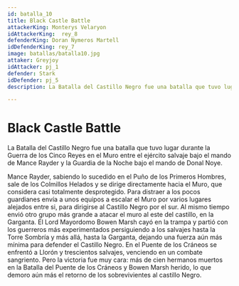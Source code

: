 ```yaml
---
id: batalla_10
title: Black Castle Battle
attackerKing: Monterys Velaryon
idAttackerKing:  rey_8
defenderKing: Doran Nymeros Martell
idDefenderKing: rey_7
image: batallas/batalla10.jpg
attaker: Greyjoy
idAttacker: pj_1
defender: Stark
idDefender: pj_5
description: La Batalla del Castillo Negro fue una batalla que tuvo lugar durante la Guerra de los Cinco Reyes en el Muro entre el ejército salvaje bajo el mando de Mance Rayder y la Guar...

---
```


#  Black Castle Battle


La Batalla del Castillo Negro fue una batalla que tuvo lugar durante la Guerra de los Cinco Reyes en el Muro entre el ejército salvaje bajo el mando de Mance Rayder y la Guardia de la Noche bajo el mando de Donal Noye.

Mance Rayder, sabiendo lo sucedido en el Puño de los Primeros Hombres, sale de los Colmillos Helados y se dirige directamente hacia el Muro, que considera casi totalmente desprotegido. Para distraer a los pocos guardianes envía a unos equipos a escalar el Muro por varios lugares alejados entre si, para dirigirse al Castillo Negro por el sur. Al mismo tiempo envió otro grupo más grande a atacar el muro al este del castillo, en la Garganta. El Lord Mayordomo Bowen Marsh cayó en la trampa y partió con los guerreros más experimentados persiguiendo a los salvajes hasta la Torre Sombría y más allá, hasta la Garganta, dejando una fuerza aún más mínima para defender el Castillo Negro. En el Puente de los Cráneos se enfrentó a Llorón y trescientos salvajes, venciendo en un combate sangriento. Pero la victoria fue muy cara: más de cien hermanos muertos en la Batalla del Puente de los Cráneos y Bowen Marsh herido, lo que demoro aún más el retorno de los sobrevivientes al castillo Negro.



